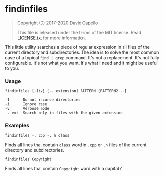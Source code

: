 # findinfiles

> Copyright (C) 2017-2020 David Capello
>
> This file is released under the terms of the MIT license.
> Read [LICENSE.txt](LICENSE.txt) for more information.

This little utility searches a piece of regular expression in all
files of the current directory and subdirectories. The idea is to
solve the most common case of a typical `find | grep` command.  It's
not a replacement. It's not fully configurable. It's not what you
want. It's what I need and it might be useful to you.

### Usage

    findinfiles [-1iv] [-. extension] PATTERN [PATTERN2...]

    -1      Do not recurse directories
    -i      Ignore case
    -v      Verbose mode
    -. ext  Search only in files with the given extension

### Examples

    findinfiles -. cpp -. h class

Finds all lines that contain `class` word in `.cpp` or `.h` files of
the current directory and subdirectories.

    findinfiles Copyright

Finds all lines that contain `Copyright` word with a capital `C`.
